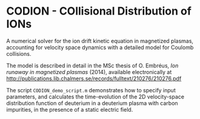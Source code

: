# CODION - COllisional Distribution of IONs

A numerical solver for the ion drift kinetic equation in magnetized plasmas, accounting for velocity space dynamics with a detailed model for Coulomb collisions. 

The model is described in detail in the MSc thesis of O. Embréus, <i>Ion runaway in magnetized plasmas</i> (2014), available electronically at
http://publications.lib.chalmers.se/records/fulltext/210276/210276.pdf

The script `CODION_demo_script.m` demonstrates how to specify input parameters, and calculates the time-evolution of the 2D velocity-space distribution function of deuterium in a deuterium plasma with carbon impurities, in the presence of a static electric field.

